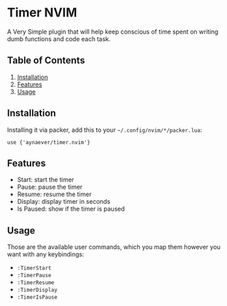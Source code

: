 # Timer NVIM
A Very Simple plugin that will help keep conscious of time spent on writing dumb functions and code each task.

## Table of Contents
1. [Installation](#Installation)
2. [Features](#Features)
3. [Usage](#Usage)

## Installation
Installing it via packer, add this to your `~/.config/nvim/*/packer.lua`:  
```
use {'aynaever/timer.nvim'}
```

## Features
- Start: start the timer
- Pause: pause the timer
- Resume: resume the timer
- Display: display timer in seconds
- Is Paused: show if the timer is paused

## Usage
Those are the available user commands, which you map them however you want with any keybindings:
- `:TimerStart`
- `:TimerPause`
- `:TimerResume`
- `:TimerDisplay`
- `:TimerIsPause`
